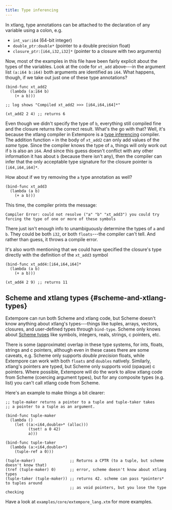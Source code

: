 ```yaml
---
title: Type inferencing
---
```


In xtlang, type annotations can be attached to the declaration of any variable
using a colon, e.g.

-   `int_var:i64` (64-bit integer)
-   `double_ptr:double*` (pointer to a double precision float)
-   `closure_ptr:[i64,i32,i32]*` (pointer to a closure with two
    arguments)

Now, most of the examples in this file have been fairly explicit about the types
of the variables. Look at the code for `xt_add` above---in the argument list
`(a:i64 b:i64)` both arguments are identified as `i64`. What happens, though, if
we take out just one of these type annotations?

~~~~ xtlang
(bind-func xt_add2
  (lambda (a:i64 b)
    (+ a b)))

;; log shows "Compiled xt_add2 >>> [i64,i64,i64]*"

(xt_add2 2 4) ;; returns 6
~~~~

Even though we didn't specify the type of `b`, everything still compiled fine
and the closure returns the correct result. What's the go with that? Well, it's
because the xtlang compiler in Extempore is a [type
inferencing](http://en.wikipedia.org/wiki/Type_inference) compiler. The addition
function `+` in the body of `xt_add2` can only add values of the *same* type.
Since the compiler knows the type of `a`, things will only work out if `b` is
also an `i64`. And since this guess doesn't conflict with any other information
it has about `b` (because there isn't any), then the compiler can infer that the
only acceptable type signature for the closure pointer is `[i64,i64,i64]*`.

How about if we try removing the `a` type annotation as well?

~~~~ xtlang
(bind-func xt_add3
  (lambda (a b)
    (+ a b)))
~~~~

This time, the compiler prints the message:

~~~~ sourceCode
Compiler Error: could not resolve ("a" "b" "xt_add3") you could try
forcing the type of one or more of these symbols
~~~~

There just isn't enough info to unambiguously determine the types of `a` and
`b`. They could be both `i32`, or both `floats`---the compiler can't tell. And
rather than guess, it throws a compile error.

It's also worth mentioning that we could have specified the closure's type
directly with the definition of the `xt_add3` symbol

~~~~ xtlang
(bind-func xt_add4:[i64,i64,i64]*
  (lambda (a b)
    (+ a b)))

(xt_add4 2 9) ;; returns 11
~~~~

## Scheme and xtlang types {#scheme-and-xtlang-types}

Extempore can run both Scheme and xtlang code, but Scheme doesn't know anything
about xtlang's types---things like tuples, arrays, vectors, closures, and
user-defined types through `bind-type`. Scheme only knows about [Scheme
types](https://groups.csail.mit.edu/mac/ftpdir/scheme-reports/r5rs-html/r5rs_8.html#SEC48)
like symbols, integers, reals, strings, c pointers, etc.

There is some (approximate) overlap in these type systems, for ints, floats,
strings and c pointers, although even in these cases there are some caveats,
e.g. Scheme only supports *double precision* floats, while Extempore can work
with both `floats` and `doubles` natively. Similarly, xtlang's pointers are
typed, but Scheme only supports void (opaque) c pointers. Where possible,
Extempore will do the work to allow xtlang code from Scheme (coercing argument
types), but for any composite types (e.g. list) you can't call xtlang code from
Scheme.

Here's an example to make things a bit clearer:

~~~~ xtlang
;; tuple-maker returns a pointer to a tuple and tuple-taker takes
;; a pointer to a tuple as an argument.

(bind-func tuple-maker
  (lambda ()
    (let ((a:<i64,double>* (alloc)))
          (tset! a 0 42)
          a)))

(bind-func tuple-taker
  (lambda (a:<i64,double>*)
    (tuple-ref a 0)))

(tuple-maker)               ;; Returns a CPTR (to a tuple, but scheme doesn't know that)
(tref (tuple-maker) 0)      ;; error, scheme doesn't know about xtlang types
(tuple-taker (tuple-maker)) ;; returns 42. scheme can pass *pointers* to tuples around
                            ;; as void pointers, but you lose the type checking
~~~~

Have a look at `examples/core/extempore_lang.xtm` for more examples.
